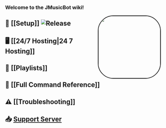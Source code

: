 ### Welcome to the **JMusicBot** wiki!

<img align="right" src="https://i.imgur.com/zrE80HY.png" style="border:2px solid;border-radius:50px;" height="200" width="200">

## 🚧 [[Setup]] ![Release](https://img.shields.io/github/release/jagrosh/MusicBot.svg)

## 🖥 [[24/7 Hosting|24 7 Hosting]]

## 📃 [[Playlists]]

## 📜 [[Full Command Reference]]

## ⚠ [[Troubleshooting]]

## 📥 [Support Server](https://discord.gg/0p9LSGoRLu6Pet0k)
